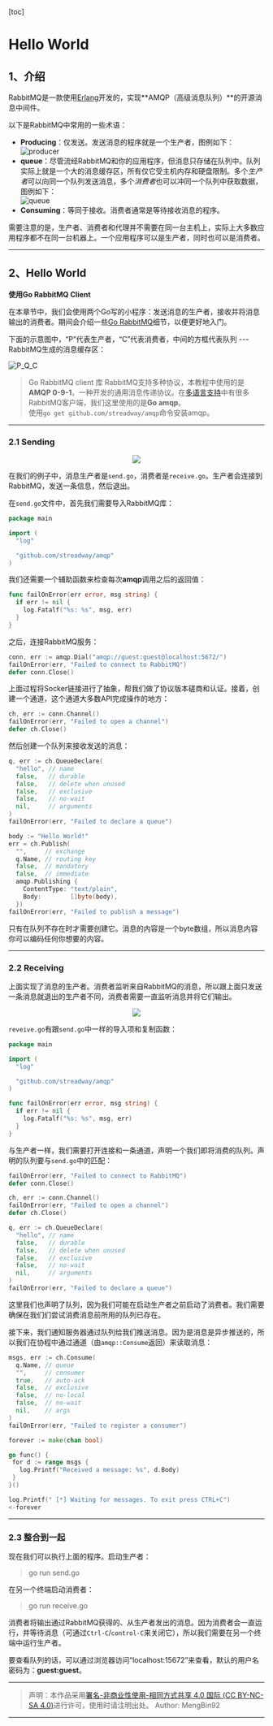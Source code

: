 [toc]

# Hello World

## 1、介绍  

RabbitMQ是一款使用[Erlang](https://www.erlang.org/)开发的，实现**AMQP（高级消息队列）**的开源消息中间件。  

以下是RabbitMQ中常用的一些术语：  

- **Producing**：仅发送。发送消息的程序就是一个生产者，图例如下：  
  ![producer](../images/RabbitMQ/1/producer.png)
- **queue**：尽管流经RabbitMQ和你的应用程序，但消息只存储在队列中。队列实际上就是一个大的消息缓存区，所有仅它受主机内存和硬盘限制。多个*生产者*可以向同一个队列发送消息，多个*消费者*也可以冲同一个队列中获取数据，图例如下：  
  ![queue](../images/RabbitMQ/1/queue.png)
- **Consuming**：等同于接收。消费者通常是等待接收消息的程序。  

需要注意的是，生产者、消费者和代理并不需要在同一台主机上，实际上大多数应用程序都不在同一台机器上。一个应用程序可以是生产者，同时也可以是消费者。  

---

## 2、Hello World  

**使用Go RabbitMQ Client**  

在本章节中，我们会使用两个Go写的小程序：发送消息的生产者，接收并将消息输出的消费者。期间会介绍一些[Go RabbitMQ](http://godoc.org/github.com/streadway/amqp)细节，以便更好地入门。  

下面的示意图中，“P”代表生产者，“C”代表消费者，中间的方框代表队列 --- RabbitMQ生成的消息缓存区：  

![P_Q_C](../images/RabbitMQ/1/P&C.png)  

> Go RabbitMQ client 库
> RabbitMQ支持多种协议，本教程中使用的是**AMQP 0-9-1**，一种开发的通用消息传递协议。在[多语言支持](http://rabbitmq.com/devtools.html)中有很多RabbitMQ客户端，我们这里使用的是**Go amqp**。  
> 使用`go get github.com/streadway/amqp`命令安装amqp。

---

### 2.1 Sending  

<div align="center"><img src="./../images/RabbitMQ/1/P_Q.png"></div>  

在我们的例子中，消息生产者是`send.go`，消费者是`receive.go`。生产者会连接到RabbitMQ，发送一条信息，然后退出。  

在`send.go`文件中，首先我们需要导入RabbitMQ库：  

```go
package main

import (
  "log"

  "github.com/streadway/amqp"
)
```  

我们还需要一个辅助函数来检查每次**amqp**调用之后的返回值：  

```go
func failOnError(err error, msg string) {
  if err != nil {
    log.Fatalf("%s: %s", msg, err)
  }
}
```  

之后，连接RabbitMQ服务：  

```go
conn, err := amqp.Dial("amqp://guest:guest@localhost:5672/")
failOnError(err, "Failed to connect to RabbitMQ")
defer conn.Close()
```  

上面过程将Socker链接进行了抽象，帮我们做了协议版本磋商和认证。接着，创建一个通道，这个通道大多数API完成操作的地方：  

```go
ch, err := conn.Channel()
failOnError(err, "Failed to open a channel")
defer ch.Close()
```   

然后创建一个队列来接收发送的消息：  

```go
q, err := ch.QueueDeclare(
  "hello", // name
  false,   // durable
  false,   // delete when unused
  false,   // exclusive
  false,   // no-wait
  nil,     // arguments
)
failOnError(err, "Failed to declare a queue")

body := "Hello World!"
err = ch.Publish(
  "",     // exchange
  q.Name, // routing key
  false,  // mandatory
  false,  // immediate
  amqp.Publishing {
    ContentType: "text/plain",
    Body:        []byte(body),
  })
failOnError(err, "Failed to publish a message")
```  

只有在队列不存在时才需要创建它。消息的内容是一个byte数组，所以消息内容你可以编码任何你想要的内容。  

---

### 2.2 Receiving  

上面实现了消息的生产者。消费者监听来自RabbitMQ的消息，所以跟上面只发送一条消息就退出的生产者不同，消费者需要一直监听消息并将它们输出。  

<div align="center"><img src="./../images/RabbitMQ/1/Q_C.png"></div>  

`reveive.go`有跟`send.go`中一样的导入项和复制函数：  

```go
package main

import (
  "log"

  "github.com/streadway/amqp"
)

func failOnError(err error, msg string) {
  if err != nil {
    log.Fatalf("%s: %s", msg, err)
  }
}
```   

与生产者一样，我们需要打开连接和一条通道，声明一个我们即将消费的队列。声明的队列要与`send.go`中的匹配：  

```go
failOnError(err, "Failed to connect to RabbitMQ")
defer conn.Close()

ch, err := conn.Channel()
failOnError(err, "Failed to open a channel")
defer ch.Close()

q, err := ch.QueueDeclare(
  "hello", // name
  false,   // durable
  false,   // delete when unused
  false,   // exclusive
  false,   // no-wait
  nil,     // arguments
)
failOnError(err, "Failed to declare a queue")
```  

这里我们也声明了队列，因为我们可能在启动生产者之前启动了消费者。我们需要确保在我们们尝试消费消息前所用的队列已存在。  

接下来，我们通知服务器通过队列给我们推送消息。因为是消息是异步推送的，所以我们在协程中通过通道（由`amqp::Consume`返回）来读取消息：  

```go
msgs, err := ch.Consume(
  q.Name, // queue
  "",     // consumer
  true,   // auto-ack
  false,  // exclusive
  false,  // no-local
  false,  // no-wait
  nil,    // args
)
failOnError(err, "Failed to register a consumer")

forever := make(chan bool)

go ​func() {
 ​for d := range msgs {
   ​log.Printf("Received a message: %s", d.Body)
 ​}
}()

log.Printf(" [*] Waiting for messages. To exit press CTRL+C")
<-forever
```   

---

### 2.3 整合到一起  

现在我们可以执行上面的程序。启动生产者：  

> go run send.go  

在另一个终端启动消费者：  

> go run receive.go  

消费者将输出通过RabbitMQ获得的、从生产者发出的消息。因为消费者会一直运行，并等待消息（可通过`Ctrl-C`/`control-C`来关闭它），所以我们需要在另一个终端中运行生产者。  

要查看队列的话，可以通过浏览器访问“localhost:15672”来查看，默认的用户名密码为：**guest:guest**。  

---

> 声明：本作品采用[署名-非商业性使用-相同方式共享 4.0 国际 (CC BY-NC-SA 4.0)](https://creativecommons.org/licenses/by-nc-sa/4.0/deed.zh)进行许可，使用时请注明出处。 
> Author: MengBin92

---